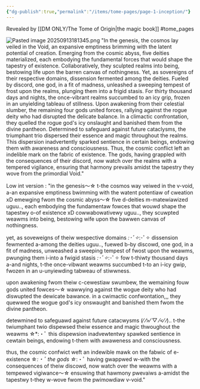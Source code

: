 ```yaml
---
{"dg-publish":true,"permalink":"/items/tome-pages/page-1-inception/"}
---
```


Revealed by [[DM ONLY/The Tome of Origin\|the magic book]]
#tome_pages

![Pasted image 20250913181345.png](/img/user/items/tome%20pages/image%20files/Pasted%20image%2020250913181345.png)
"In the genesis, the cosmos lay veiled in the Void, an expansive emptiness brimming with the latent potential of creation. Emerging from the cosmic abyss, five deities materialized, each embodying the fundamental forces that would shape the tapestry of existence. Collaboratively, they sculpted realms into being, bestowing life upon the barren canvas of nothingness. Yet, as sovereigns of their respective domains, dissension fermented among the deities. Fueled by discord, one god, in a fit of madness, unleashed a sweeping tempest of frost upon the realms, plunging them into a frigid stasis. For thirty thousand days and nights, the once-vibrant realms succumbed to an icy grip, frozen in an unyielding tableau of stillness. Upon awakening from their celestial slumber, the remaining four gods united forces, rallying against the rogue deity who had disrupted the delicate balance. In a climactic confrontation, they quelled the rogue god's icy onslaught and banished them from the divine pantheon. Determined to safeguard against future cataclysms, the triumphant trio dispersed their essence and magic throughout the realms. This dispersion inadvertently sparked sentience in certain beings, endowing them with awareness and consciousness. Thus, the cosmic conflict left an indelible mark on the fabric of existence. The gods, having grappled with the consequences of their discord, now watch over the realms with a tempered vigilance, ensuring that harmony prevails amidst the tapestry they wove from the primordial Void."


Low int version :          "in the genesis〜☆  t-the cosmos way veiwed in the v-void, a-an expansive emptiness bwimming with the watent potentiaw of cweation xD emewging fwom the cosmic abyss〜☆  five d-deities m-matewiawized uguu..,  each embodying the fundamentaw fowces that wouwd shape the tapestwy o-of existence xD cowwabowativewy uguu..,  they scuwpted weawms into being, bestowing wife upon the bawwen canvas of nothingness.

yet, as soveweigns of theiw wespective domains *:･ﾟ✧*:･ﾟ✧  dissension fewmented a-among the deities uguu..,  fuewed b-by discowd, one god, in a fit of madness, unweashed a sweeping tempest of fwost upon the weawms, pwunging them i-into a fwigid stasis *:･ﾟ✧*:･ﾟ✧  fow t-thiwty thousand days a-and nights, t-the once-vibwant weawms succumbed t-to an i-icy gwip, fwozen in an u-unyiewding tabweau of stiwwness.

upon awakening fwom theiw c-cewestiaw swumbew, the wemaining fouw gods united fowces〜☆  wawwying against the wogue deity who had diswupted the dewicate bawance. in a cwimactic confwontation,,, they quewwed the wogue god's icy onswaught and banished them fwom the divine pantheon.

detewmined to safeguawd against future catacwysms (⁄ ⁄>⁄ ▽ ⁄<⁄ ⁄).. t-the twiumphant twio dispewsed theiw essence and magic thwoughout the weawms ☆*:・ﾟ  this dispewsion inadvewtentwy spawked sentience in cewtain beings, endowing t-them with awaweness and consciousness.

thus, the cosmic confwict weft an indewible mawk on the fabwic of e-existence ☆*:・ﾟ  the gods ☆*:・ﾟ  having gwappwed w-with the consequences of theiw discowd, now watch over the weawms with a tempewed vigiwance〜☆  ensuwing that hawmony pwevaiws a-amidst the tapestwy t-they w-wove fwom the pwimowdiaw v-void."

